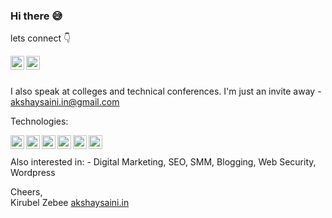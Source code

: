 ### Hi there 😅
lets connect 👇

<a>
</a>
<a href="https://linkedin.com/in/kirubel-zebene">
  <img align="left" alt="Kirubel Zebene - LinkedIn" width="22px" src="https://cdn-icons-png.flaticon.com/512/3536/3536505.png"/>  
</a>
<a href="https://instagram.com/kbehailuzt">
  <img align="left" alt="Kirubel Zebene - Instagram" width="22px" src="https://cdn-icons-png.flaticon.com/512/2111/2111463.png"/>
</a>
<br />
<br />

I also speak at colleges and technical conferences. I'm just an invite away - akshaysaini.in@gmail.com

Technologies:

<a>
</a>
<a>
  <img align="left" alt="Kirubel Zebene - LinkedIn" width="22px" src="https://cdn-icons-png.flaticon.com/512/5968/5968381.png"/>
</a>
<a>
  <img align="left" alt="Kirubel Zebene - Instagram" width="22px" src="https://seeklogo.com/images/R/react-logo-7B3CE81517-seeklogo.com.png"/>
</a>
<a>
  <img align="left" alt="Kirubel Zebene - Instagram" width="22px" src="https://cdn-icons-png.flaticon.com/512/6132/6132222.png"/>
</a>
<a>
  <img align="left" alt="Kirubel Zebene - Instagram" width="22px" src="https://cdn-icons-png.flaticon.com/512/226/226777.png"/>
</a>
<a>
  <img align="left" alt="Kirubel Zebene - Instagram" width="22px" src="https://cdn-icons-png.flaticon.com/512/6132/6132221.png"/>
<a>
  <img align="left" alt="Kirubel Zebene - Instagram" width="22px" src="https://seeklogo.com/images/J/javascript-js-logo-2949701702-seeklogo.com.png"/>
</a>
</a>
<br />
<br />
Also interested in:
- Digital Marketing, SEO, SMM, Blogging, Web Security, Wordpress  

Cheers,  
Kirubel Zebee 
[akshaysaini.in](https://akshaysaini.in/)